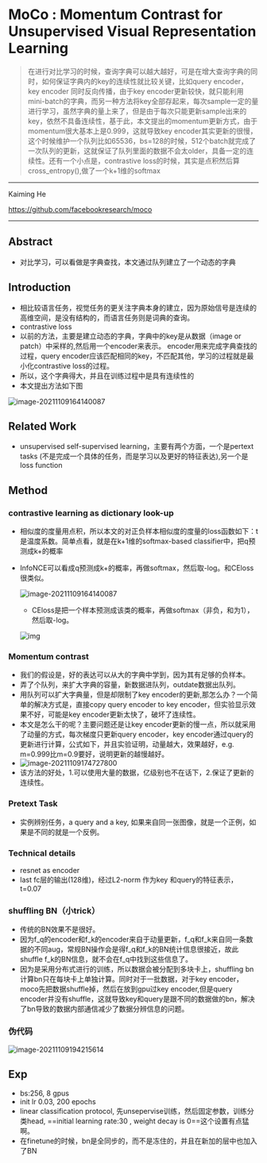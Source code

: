 # MoCo : Momentum Contrast for Unsupervised Visual Representation Learning

>在进行对比学习的时候，查询字典可以越大越好，可是在增大查询字典的同时，如何保证字典内的key的连续性就比较关键，比如query encoder，key encoder 同时反向传播，由于key encoder更新较快，就只能利用mini-batch的字典，而另一种方法将key全部存起来，每次sample一定的量进行学习，虽然字典的量上来了，但是由于每次只能更新sample出来的key，依然不具备连续性，基于此，本文提出的momentum更新方式，由于momentum很大基本上是0.999，这就导致key encoder其实更新的很慢，这个时候维护一个队列比如65536，bs=128的时候，512个batch就完成了一次队列的更新，这就保证了队列里面的数据不会太older，具备一定的连续性。还有一个小点是，contrastive loss的时候，其实是点积然后算cross_entropy(),做了一个k+1维的softmax

---

Kaiming He

https://github.com/facebookresearch/moco

---

## Abstract

- 对比学习，可以看做是字典查找，本文通过队列建立了一个动态的字典

## Introduction

- 相比较语言任务，视觉任务的更关注字典本身的建立，因为原始信号是连续的高维空间，是没有结构的，而语言任务则是词典的查询。
- contrastive loss
- 以前的方法，主要是建立动态的字典，字典中的key是从数据（image or patch）中采样的,然后用一个encoder来表示。 encoder用来完成字典查找的过程，query encoder应该匹配相同的key，不匹配其他，学习的过程就是最小化contrastive loss的过程。
- 所以，这个字典得大，并且在训练过程中是具有连续性的
- 本文提出方法如下图

![image-20211109164140087](..\images\image-20220901103638077.png)

## Related Work

- unsupervised self-supervised learning，主要有两个方面，一个是pertext tasks (不是完成一个具体的任务，而是学习以及更好的特征表达),另一个是 loss function

## Method

### contrastive learning as dictionary look-up

* 相似度的度量用点积，所以本文的对正负样本相似度的度量的loss函数如下：t是温度系数。简单点看，就是在k+1维的softmax-based classifier中，把q预测成k+的概率

* InfoNCE可以看成q预测成k+的概率，再做softmax，然后取-log。和CEloss很类似。

  ![image-20211109164140087](..\images\image-20220902104740765.png)
  
  - CEloss是把一个样本预测成该类的概率，再做softmax（非负，和为1），然后取-log。
  
  ![img](..\images\2d73ef96c2da42ebba14727d941d4ca8.png)



### Momentum contrast 

- 我们的假设是，好的表达可以从大的字典中学到，因为其有足够的负样本。
- 弄了个队列，来扩大字典的容量，新数据进队列，outdate数据出队列。
- 用队列可以扩大字典量，但是却限制了key encoder的更新,那怎么办？一个简单的解决方式是，直接copy query encoder to key encoder，但实验显示效果不好，可能是key encoder更新太快了，破坏了连续性。
- 本文是怎么干的呢？主要问题还是让key encoder更新的慢一点，所以就采用了动量的方式，每次梯度只更新query encoder，key encoder通过query的更新进行计算，公式如下，并且实验证明，动量越大，效果越好，e.g. m=0.999比m=0.9要好，说明更新的越慢越好。
- ![image-20211109174727800](..\images\image-20220902135226210.png)
- 该方法的好处，1.可以使用大量的数据，亿级别也不在话下，2.保证了更新的连续性。

### Pretext Task

- 实例辨别任务，a query and a key, 如果来自同一张图像，就是一个正例，如果是不同的就是一个反例。

### Technical details

- resnet as encoder
- last fc层的输出(128维)，经过L2-norm 作为key 和query的特征表示， t=0.07

### shuffling BN（小trick）

 - 传统的BN效果不是很好。
 - 因为f_q的encoder和f_k的encoder来自于动量更新，f_q和f_k来自同一条数据的不同aug，常规BN操作会是得f_q和f_k的BN统计信息很接近，故此shuffle f_k的BN信息，就不会在f_q中找到这些信息了。
 - 因为是采用分布式进行的训练，所以数据会被分配到多块卡上，shuffling bn计算bn只在每块卡上单独计算。同时对于一批数据，对于key encoder，moco先把数据shuffle掉，然后在放到gpu过key encoder,但是query encoder并没有shuffle，这就导致key和query是跟不同的数据做的bn，解决了bn导致的数据内部通信减少了数据分辨信息的问题。

### 伪代码

![image-20211109194215614](..\images\image-20220902135515703.png)

## Exp

- bs:256, 8 gpus
- init lr 0.03, 200 epochs
- linear classification protocol, 先unsepervise训练，然后固定参数，训练分类head,  ==initial learning rate:30 , weight decay is 0==这个设置有点猛啊。
- 在finetune的时候，bn是全同步的，而不是冻住的，并且在新加的层中也加入了BN